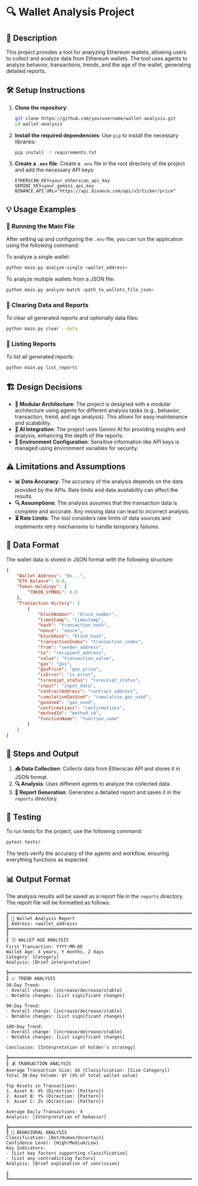 # 🔍 Wallet Analysis Project

## 📝 Description
This project provides a tool for analyzing Ethereum wallets, allowing users to collect and analyze data from Ethereum wallets. The tool uses agents to analyze behavior, transactions, trends, and the age of the wallet, generating detailed reports.

## 🛠️ Setup Instructions

1. **Clone the repository**:
   ```bash
   git clone https://github.com/yourusername/wallet-analysis.git
   cd wallet-analysis
   ```

2. **Install the required dependencies**:
   Use `pip` to install the necessary libraries:
   ```bash
   pip install -r requirements.txt
   ```

3. **Create a `.env` file**:
   Create a `.env` file in the root directory of the project and add the necessary API keys:
   ```plaintext
   ETHERSCAN_KEY=your_etherscan_api_key
   GEMINI_KEY=your_gemini_api_key
   BINANCE_API_URL="https://api.binance.com/api/v3/ticker/price"
   ```

## 💡 Usage Examples

### 🚀 Running the Main File

After setting up and configuring the `.env` file, you can run the application using the following command:

To analyze a single wallet:
```bash
python main.py analyze-single <wallet_address>
```

To analyze multiple wallets from a JSON file:
```bash
python main.py analyze-batch <path_to_wallets_file.json>
```

### 🧹 Clearing Data and Reports

To clear all generated reports and optionally data files:
```bash
python main.py clear --data
```

### 📄 Listing Reports

To list all generated reports:
```bash
python main.py list_reports
```

## 🏗️ Design Decisions

- **🧩 Modular Architecture**: The project is designed with a modular architecture using agents for different analysis tasks (e.g., behavior, transaction, trend, and age analysis). This allows for easy maintenance and scalability.
- **🤖 AI Integration**: The project uses Gemini AI for providing insights and analysis, enhancing the depth of the reports.
- **🔐 Environment Configuration**: Sensitive information like API keys is managed using environment variables for security.

## ⚠️ Limitations and Assumptions

- **📊 Data Accuracy**: The accuracy of the analysis depends on the data provided by the APIs. Rate limits and data availability can affect the results.
- **🔍 Assumptions**: The analysis assumes that the transaction data is complete and accurate. Any missing data can lead to incorrect analysis.
- **⏳ Rate Limits**: The tool considers rate limits of data sources and implements retry mechanisms to handle temporary failures.

## 📂 Data Format

The wallet data is stored in JSON format with the following structure:
```json
{
    "Wallet Address": "0x...",
    "ETH Balance": 0.0,
    "Token Holdings": {
        "TOKEN_SYMBOL": 0.0
    },
    "Transaction History": [
        {
            "blockNumber": "block_number",
            "timeStamp": "timestamp",
            "hash": "transaction_hash",
            "nonce": "nonce",
            "blockHash": "block_hash",
            "transactionIndex": "transaction_index",
            "from": "sender_address",
            "to": "recipient_address",
            "value": "transaction_value",
            "gas": "gas",
            "gasPrice": "gas_price",
            "isError": "is_error",
            "txreceipt_status": "txreceipt_status",
            "input": "input_data",
            "contractAddress": "contract_address",
            "cumulativeGasUsed": "cumulative_gas_used",
            "gasUsed": "gas_used",
            "confirmations": "confirmations",
            "methodId": "method_id",
            "functionName": "function_name"
        }
    ]
}
```

## 🔄 Steps and Output

1. **📥 Data Collection**: Collects data from Etherscan API and stores it in JSON format.
2. **🔍 Analysis**: Uses different agents to analyze the collected data.
3. **📝 Report Generation**: Generates a detailed report and saves it in the `reports` directory.

## 🧪 Testing

To run tests for the project, use the following command:
```bash
pytest tests/
```
The tests verify the accuracy of the agents and workflow, ensuring everything functions as expected.

## 📊 Output Format

The analysis results will be saved as a report file in the `reports` directory. The report file will be formatted as follows:

```
╔══════════════════════════════════════════════════════════════════════════════
║ 📌 Wallet Analysis Report
║ Address: <wallet_address>
╠══════════════════════════════════════════════════════════════════════════════
║ 
║ 🕒 WALLET AGE ANALYSIS
First Transaction: YYYY-MM-DD
Wallet Age: X years, Y months, Z days
Category: [Category]
Analysis: [Brief interpretation]

╠══════════════════════════════════════════════════════════════════════════════
║ 📈 TREND ANALYSIS
30-Day Trend:
- Overall change: [increase/decrease/stable]
- Notable changes: [List significant changes]

90-Day Trend:
- Overall change: [increase/decrease/stable]
- Notable changes: [List significant changes]

180-Day Trend:
- Overall change: [increase/decrease/stable]
- Notable changes: [List significant changes]

Conclusion: [Interpretation of holder's strategy]

╠══════════════════════════════════════════════════════════════════════════════
║ 💰 TRANSACTION ANALYSIS
Average Transaction Size: $X (Classification: [Size Category])
Total 30-Day Volume: $Y (X% of total wallet value)

Top Assets in Transactions:
1. Asset A: X% (Direction: [Pattern])
2. Asset B: Y% (Direction: [Pattern])
3. Asset C: Z% (Direction: [Pattern])

Average Daily Transactions: X
Analysis: [Interpretation of behavior]

╠══════════════════════════════════════════════════════════════════════════════
║ 🤖 BEHAVIORAL ANALYSIS
Classification: [Bot/Human/Uncertain]
Confidence Level: [High/Medium/Low]
Key Indicators:
- [List key factors supporting classification]
- [List any contradicting factors]
Analysis: [Brief explanation of conclusion]

║ 
╚══════════════════════════════════════════════════════════════════════════════
```

